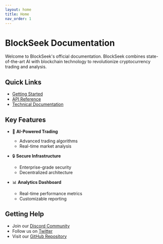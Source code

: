 ```yaml
---
layout: home
title: Home
nav_order: 1
---
```


# BlockSeek Documentation

Welcome to BlockSeek's official documentation. BlockSeek combines state-of-the-art AI with blockchain technology to revolutionize cryptocurrency trading and analysis.

## Quick Links

- [Getting Started](./getting-started.md)
- [API Reference](./api-reference.md)
- [Technical Documentation](./technical-docs.md)

## Key Features

- 🤖 **AI-Powered Trading**
  - Advanced trading algorithms
  - Real-time market analysis
  
- 🔒 **Secure Infrastructure**
  - Enterprise-grade security
  - Decentralized architecture
  
- 📊 **Analytics Dashboard**
  - Real-time performance metrics
  - Customizable reporting

## Getting Help

- Join our [Discord Community](https://discord.gg/blockseek)
- Follow us on [Twitter](https://twitter.com/blockseekai)
- Visit our [GitHub Repository](https://github.com/smashound/blockseek.ai) 